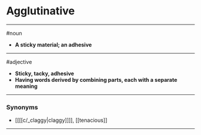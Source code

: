 # Agglutinative
---
#noun
- **A sticky material; an adhesive**
---
#adjective
- **Sticky, tacky, adhesive**
- **Having words derived by combining parts, each with a separate meaning**
---
### Synonyms
- [[[[c/_claggy|claggy]]]], [[tenacious]]
---
